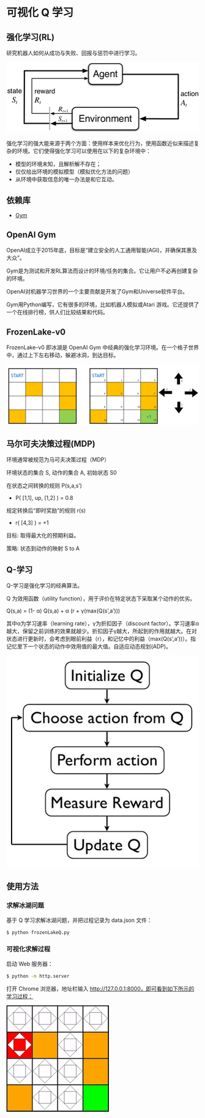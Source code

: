 # 可视化 Q 学习

## 强化学习(RL)
研究机器人如何从成功与失败、回报与惩罚中进行学习。

![image](https://github.com/foamliu/Visualize-Q-Learning/raw/master/images/RL.png)

强化学习的强大能来源于两个方面：使用样本来优化行为，使用函数近似来描述复杂的环境。它们使得强化学习可以使用在以下的复杂环境中：
- 模型的环境未知，且解析解不存在；
- 仅仅给出环境的模拟模型（模拟优化方法的问题）
- 从环境中获取信息的唯一办法是和它互动。

## 依赖库

- [Gym](https://gym.openai.com/)

## OpenAI Gym

OpenAI成立于2015年底，目标是“建立安全的人工通用智能(AGI)，并确保其惠及大众”。

Gym是为测试和开发RL算法而设计的环境/任务的集合。它让用户不必再创建复杂的环境。

OpenAI对机器学习世界的一个主要贡献是开发了Gym和Universe软件平台。

Gym用Python编写，它有很多的环境，比如机器人模拟或Atari 游戏。它还提供了一个在线排行榜，供人们比较结果和代码。


## FrozenLake-v0

FrozenLake-v0 即冰湖是 OpenAI Gym 中经典的强化学习环境。在一个格子世界中，通过上下左右移动，躲避冰洞，到达目标。

![image](https://github.com/foamliu/Visualize-Q-Learning/raw/master/images/FrozenLake-v0.png)

## 马尔可夫决策过程(MDP)

环境通常被规范为马可夫决策过程（MDP）

环境状态的集合 S, 动作的集合 A, 初始状态 S0

在状态之间转换的规则 P(s,a,s’)
- P( [1,1], up, [1,2] ) = 0.8

规定转换后“即时奖励”的规则 r(s)
- r( [4,3] ) = +1

目标: 取得最大化的预期利益。

策略: 状态到动作的映射 S to A

## Q-学习

Q-学习是强化学习的经典算法。

Q 为效用函数（utility function），用于评价在特定状态下采取某个动作的优劣。

Q(s,a) = (1- α) Q(s,a) + α (r + γ(max(Q(s’,a’)))

其中α为学习速率（learning rate），γ为折扣因子（discount factor）。学习速率α越大，保留之前训练的效果就越少。折扣因子γ越大，所起到的作用就越大。在对状态进行更新时，会考虑到眼前利益（r），和记忆中的利益（max(Q(s’,a’))）。指记忆里下一个状态的动作中效用值的最大值。自适应动态规划(ADP)。

![image](https://github.com/foamliu/Visualize-Q-Learning/raw/master/images/Q-Learning.jpg)

## 使用方法

### 求解冰湖问题
基于 Q 学习求解冰湖问题，并把过程记录为 data.json 文件：

```bash
$ python frozenLakeQ.py
```

### 可视化求解过程
启动 Web 服务器：

```bash
$ python -m http.server
```

打开 Chrome 浏览器，地址栏输入 http://127.0.0.1:8000，即可看到如下所示的学习过程：

![image](https://github.com/foamliu/Visualize-Q-Learning/raw/master/images/learning_process.gif)

 

